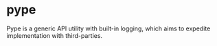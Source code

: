 # pype
Pype is a generic API utility with built-in logging, which aims to expedite implementation with third-parties.
